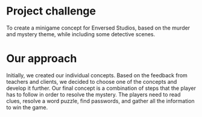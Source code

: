 
# Project challenge

To create a minigame concept for Enversed Studios, based on the murder and mystery theme, while including some detective scenes.

# Our approach

Initially, we created our individual concepts. Based on the feedback from teachers and clients, we decided to choose one of the concepts and develop it further. Our final concept is a combination of steps that the player has to follow in order to resolve the mystery. The players need to read clues, resolve a word puzzle, find passwords, and gather all the information to win the game.

